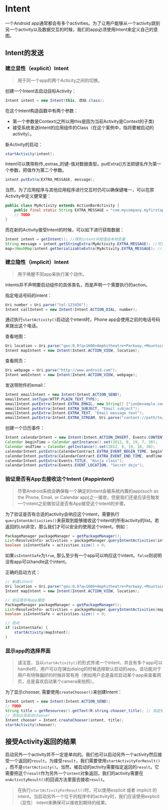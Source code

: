 # Intent

一个Android app通常都会有多个activities。为了让用户能够从一个activity跳到另一个activity以及数据交互的时候，我们的app必须使用Intent来定义自己的意图。

## Intent的发送

### 建立显性（explicit）Intent

> 用于同一个app的两个Acticity之间的切换。

创建一个Intent去启动目标Activity：

```java
Intent intent = new Intent(this, 目标.class);
```

在这个Intent构造函数中有两个参数：

* 第一个参数是Context\(之所以用this是因为当前Activity是Context的子类\)
* 接受系统发送Intent的应用组件的Class（在这个案例中，指将要被启动的activity）。

新Activity的启动：

```java
startActivity(intent);
```

Intent可以携带称作_extras_的键-值对数据类型。putExtra\(\)方法把键名作为第一个参数，把值作为第二个参数。

```java
intent.putExtra(EXTRA_MESSAGE, message);
```

当然，为了应用程序与其他应用程序进行交互时仍可以确保键唯一，可以在原Activity中定义健常量：

```java
public class MyActivity extends ActionBarActivity {
    public final static String EXTRA_MESSAGE = "com.mycompany.myfirstapp.MESSAGE";
    // TODO
}
```

而在新的Activity接受Intent的时候，可以如下进行获取数据：

```java
Intent intent = getIntent(); //得到intent并赋值给本地变量
String message = intent.getStringExtra(MyActivity.EXTRA_MESSAGE); //可以通过原Activity里的常量来获取键值
map=(HashMap)intent.getSerializableExtra(MyActivity.EXTRA_MESSAGE); //获取键值对
```

### 建立隐性（implicit）Intent

> 用于唤醒不同app来执行某个动作。

intents并不声明要启动组件的具体类名，而是声明一个需要执行的action。

指定电话号码的intent：

```java
Uri number = Uri.parse("tel:123456");
Intent callIntent = new Intent(Intent.ACTION_DIAL, number);
```

通过执行`startActivity()`启动这个intent时，Phone app会使用之前的电话号码来拨出这个电话。

查看地图：

```java
Uri location = Uri.parse("geo:0,0?q=1600+Amphitheatre+Parkway,+Mountain+View,+California");
Intent mapIntent = new Intent(Intent.ACTION_VIEW, location);
```

查看网页：

```java
Uri webpage = Uri.parse("http://www.android.com");
Intent webIntent = new Intent(Intent.ACTION_VIEW, webpage);
```

发送带附件的email：

```java
Intent emailIntent = new Intent(Intent.ACTION_SEND);
emailIntent.setType(HTTP.PLAIN_TEXT_TYPE);
emailIntent.putExtra(Intent.EXTRA_EMAIL, new String[] {"jon@example.com"}); // recipients
emailIntent.putExtra(Intent.EXTRA_SUBJECT, "Email subject");
emailIntent.putExtra(Intent.EXTRA_TEXT, "Email message text");
emailIntent.putExtra(Intent.EXTRA_STREAM, Uri.parse("content://path/to/email/attachment"));
```

创建一个日历事件：

```java
Intent calendarIntent = new Intent(Intent.ACTION_INSERT, Events.CONTENT_URI);
Calendar beginTime = Calendar.getInstance().set(2012, 0, 19, 7, 30);
Calendar endTime = Calendar.getInstance().set(2012, 0, 19, 10, 30);
calendarIntent.putExtra(CalendarContract.EXTRA_EVENT_BEGIN_TIME, beginTime.getTimeInMillis());
calendarIntent.putExtra(CalendarContract.EXTRA_EVENT_END_TIME, endTime.getTimeInMillis());
calendarIntent.putExtra(Events.TITLE, "Ninja class");
calendarIntent.putExtra(Events.EVENT_LOCATION, "Secret dojo");
```

### 验证是否有App去接收这个Intent {#appintent}

> 尽管Android系统会确保每一个确定的intent会被系统内置的app\(such as the Phone, Email, or Calendar app\)之一接收，但是我们还是应该在触发一个intent之前做验证是否有App接受这个intent的步骤。

为了验证是否有合适的activity会响应这个intent，需要执行`queryIntentActivities()`来获取到能够接收这个intent的所有activity的list。若返回的List非空，那么我们才可以安全的使用这个intent。例如：

```java
PackageManager packageManager = getPackageManager();
List<ResolveInfo> activities = packageManager.queryIntentActivities(intent, 0);
boolean isIntentSafe = activities.size() > 0;
```

如果`isIntentSafe`为`true`, 那么至少有一个app可以响应这个intent。`false`则说明没有app可以handle这个intent。

正确的启动方式：

```java
// 新建intent
Uri location = Uri.parse("geo:0,0?q=1600+Amphitheatre+Parkway,+Mountain+View,+California");
Intent mapIntent = new Intent(Intent.ACTION_VIEW, location);

// 验证是否有app接收
PackageManager packageManager = getPackageManager();
List<ResolveInfo> activities = packageManager.queryIntentActivities(mapIntent, 0);
boolean isIntentSafe = activities.size() > 0;

// 启动
if (isIntentSafe) {
    startActivity(mapIntent);
}
```

### 显示app的选择界面

> 请注意，当以`startActivity()`的形式传递一个intent，并且有多个app可以handle时，用户可以在弹出dialog的时候选择默认启动的app。该功能对于用户有特殊偏好的时候非常有用（例如用户总是喜欢启动某个app来查看网页，总是喜欢启动某个camera来拍照）。

为了显示chooser, 需要使用`createChooser()`来创建Intent：

```java
Intent intent = new Intent(Intent.ACTION_SEND);
// TODO
String title = getResources().getText(R.string.chooser_title); // 指定标题
// 添加以及启动chooser
Intent chooser = Intent.createChooser(intent, title);
startActivity(chooser);
```

## 接受Activity返回的结果

启动另外一个activity并不一定是单向的。我们也可以启动另外一个activity然后接受一个返回的`result`。为接受`result`，我们需要使用`startActivityForResult()` ，而不是`startActivity()`。当然，被启动的activity需要指定返回的`result`。它需要把这个`result`作为另外一个`intent`对象返回，我们的activity需要在`onActivityResult()`的回调方法里面去接收`result`。

> 在执行`startActivityForResult()`时，可以使用explicit 或者 implicit 的intent。当启动另外一个位于的程序中的activity时，我们应该使用explicit（显性） intent来确保可以接收到期待的结果。



